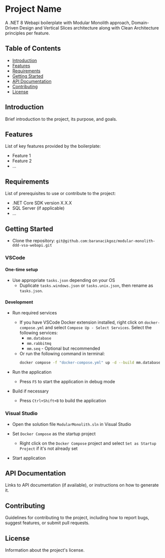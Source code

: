 # Project Name

A .NET 8 Webapi boilerplate with Modular Monolith approach, Domain-Driven Design and Vertical Slices architecture along with Clean Architecture principles per feature.

## Table of Contents

- [Introduction](#introduction)
- [Features](#features)
- [Requirements](#requirements)
- [Getting Started](#getting-started)
- [API Documentation](#api-documentation)
- [Contributing](#contributing)
- [License](#license)

## Introduction

Brief introduction to the project, its purpose, and goals.

## Features

List of key features provided by the boilerplate:

- Feature 1
- Feature 2
- ...

## Requirements

List of prerequisites to use or contribute to the project:

- .NET Core SDK version X.X.X
- SQL Server (if applicable)
- ...

## Getting Started

- Clone the repository: `git@github.com:baranacikgoz/modular-monolith-ddd-vsa-webapi.git`

### VSCode

#### One-time setup
- Use appropriate ``tasks.json`` depending on your OS
    - Duplicate ``tasks.windows.json`` or ``tasks.unix.json``, then rename as ``tasks.json``.

#### Development
- Run required services
    - If you have VSCode Docker extension installed, right click on ``docker-compose.yml`` and select ``Compose Up - Select Services``. Select the following services:
        - ``mm.database``
        - ``mm.rabbitmq``
        - ``mm.seq`` - Optional but recommended
    - Or run the following command in terminal:
        ```bash
        docker compose -f "docker-compose.yml" up -d --build mm.database mm.rabbitmq mm.seq
        ```
- Run the application
    - Press ``F5`` to start the application in debug mode

- Build if necessary
    - Press ``Ctrl+Shift+B`` to build the application

### Visual Studio
- Open the solution file ``ModularMonolith.sln`` in Visual Studio

- Set ``Docker Compose`` as the startup project
    - Right click on the ``Docker Compose`` project and select ``Set as Startup Project`` if it's not already set

- Start application

## API Documentation

Links to API documentation (if available), or instructions on how to generate it.

## Contributing

Guidelines for contributing to the project, including how to report bugs, suggest features, or submit pull requests.

## License

Information about the project's license.
